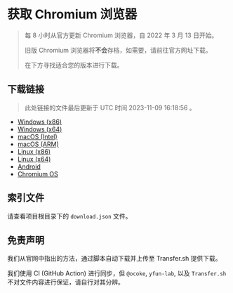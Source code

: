 # 获取 Chromium 浏览器

> 每 8 小时从官方更新 Chromium 浏览器，自 2022 年 3 月 13 日开始。
> 
> 旧版 Chromium 浏览器将**不会**存档，如需要，请前往官方网址下载。
>
> 在下方寻找适合您的版本进行下载。

## 下载链接

> 此处链接的文件最后更新于 UTC 时间 2023-11-09 16:18:56
。

- [Windows (x86)](https://transfer.sh/S7FhJDMRru/Win.zip)
- [Windows (x64)](https://transfer.sh/pTAv61Guut/Win_x64.zip)
- [macOS (Intel)](https://transfer.sh/66keSS0k9X/Mac.zip)
- [macOS (ARM)](https://transfer.sh/AREBytJN6H/Mac_Arm.zip)
- [Linux (x86)](https://transfer.sh/yE6VtadzaN/Linux.zip)
- [Linux (x64)](https://transfer.sh/c8K3vewwqQ/Linux_x64.zip)
- [Android](https://transfer.sh/U33S7QJ3m7/Android.zip)
- [Chromium OS](https://transfer.sh/BOSaOcp4o3/Linux_ChromiumOS_Full.zip)

## 索引文件

请查看项目根目录下的 `download.json` 文件。

## 免责声明

我们从官网中指出的方法，通过脚本自动下载并上传至 Transfer.sh 提供下载。

我们使用 CI (GitHub Action) 进行同步，但 `@ocoke`, `yfun-lab`, 以及 `Transfer.sh` 不对文件内容进行保证，请自行对其分辨。
